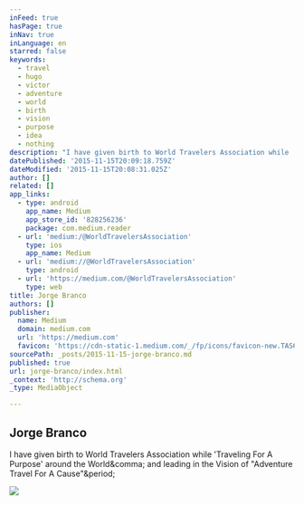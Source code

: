 ```yaml
---
inFeed: true
hasPage: true
inNav: true
inLanguage: en
starred: false
keywords:
  - travel
  - hugo
  - victor
  - adventure
  - world
  - birth
  - vision
  - purpose
  - idea
  - nothing
description: "I have given birth to World Travelers Association while 'Traveling For A Purpose' around the World, and leading in the Vision of \"Adventure Travel For A Cause\"."
datePublished: '2015-11-15T20:09:18.759Z'
dateModified: '2015-11-15T20:08:31.025Z'
author: []
related: []
app_links:
  - type: android
    app_name: Medium
    app_store_id: '828256236'
    package: com.medium.reader
  - url: 'medium:/@WorldTravelersAssociation'
    type: ios
    app_name: Medium
  - url: 'medium://@WorldTravelersAssociation'
    type: android
  - url: 'https://medium.com/@WorldTravelersAssociation'
    type: web
title: Jorge Branco
authors: []
publisher:
  name: Medium
  domain: medium.com
  url: 'https://medium.com'
  favicon: 'https://cdn-static-1.medium.com/_/fp/icons/favicon-new.TAS6uQ-Y7kcKgi0xjcYHXw.ico'
sourcePath: _posts/2015-11-15-jorge-branco.md
published: true
url: jorge-branco/index.html
_context: 'http://schema.org'
_type: MediaObject

---
```

<article style=""><h1>Jorge Branco</h1><p>I have given birth to World Travelers Association while 'Traveling For A Purpose' around the World&amp;comma; and leading in the Vision of "Adventure Travel For A Cause"&amp;period;</p><img src="https://cdn-images-1.medium.com/max/800/1*hdHaC2daikZkQqh5c20mLw.png" /></article>